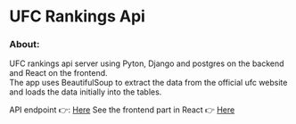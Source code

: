 # UFC Rankings Api

### About:<br />
UFC rankings api server using Pyton, Django and postgres on the backend and React on the frontend. <br />
The app uses BeautifulSoup to extract the data from the official ufc website and loads the data initially into the tables.

API endpoint 👉: [Here](http://ec2-18-225-28-103.us-east-2.compute.amazonaws.com:8000/)
See the frontend part in React 👉 [Here](https://github.com/Azamat-Shogen/ufc_rankings_client)
